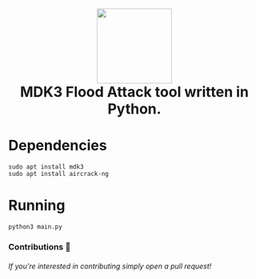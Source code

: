 <h1 align="center">
	<img src="https://static.thenounproject.com/png/4735670-200.png" width="150px"><br>
    MDK3 Flood Attack tool written in Python.
</h1>

# Dependencies
```
sudo apt install mdk3
sudo apt install aircrack-ng
```
# Running 
```
python3 main.py
```
### Contributions 🎉
###### If you're interested in contributing simply open a pull request!
